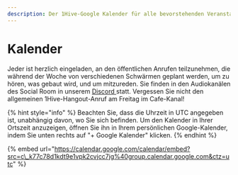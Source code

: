 ```yaml
---
description: Der 1Hive-Google Kalender für alle bevorstehenden Veranstaltungen.
---
```


# Kalender

Jeder ist herzlich eingeladen, an den öffentlichen Anrufen teilzunehmen, die während der Woche von verschiedenen Schwärmen geplant werden, um zu hören, was gebaut wird, und um mitzureden. Sie finden in den Audiokanälen des Social Room in unserem [Discord ](discord/)statt. Vergessen Sie nicht den allgemeinen 1Hive-Hangout-Anruf am Freitag im Cafe-Kanal!

{% hint style="info" %}
Beachten Sie, dass die Uhrzeit in UTC angegeben ist, unabhängig davon, wo Sie sich befinden. Um den Kalender in Ihrer Ortszeit anzuzeigen, öffnen Sie ihn in Ihrem persönlichen Google-Kalender, indem Sie unten rechts auf "+ Google Kalender" klicken.
{% endhint %}

{% embed url="https://calendar.google.com/calendar/embed?src=c\_k77c78d1kdt9e1vpk2cvjcc7jg%40group.calendar.google.com&ctz=utc" %}

